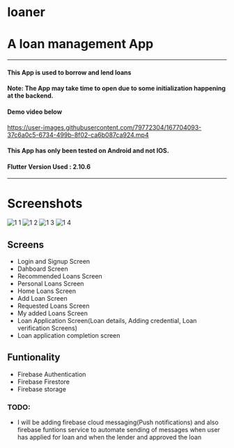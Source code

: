 # loaner

# A loan management App 
-----------------------
#### This App is used to borrow and lend loans
#### Note: The App may take time to open due to some initialization happening at the backend.

#### Demo video below
https://user-images.githubusercontent.com/79772304/167704093-37c6a0c5-6734-499b-8f02-ca6b087ca924.mp4

#### This App has only been tested on Android and not IOS.
#### Flutter Version Used : 2.10.6
-----------------------

# Screenshots


![1 1](https://user-images.githubusercontent.com/79772304/167704045-af459bab-aa15-4db3-bb56-29f7a52201fc.png)
![1 2](https://user-images.githubusercontent.com/79772304/167704049-6e5fd988-0446-4d5d-9759-a79adef29081.png)
![1 3](https://user-images.githubusercontent.com/79772304/167704058-7d5c3c4b-075c-40f4-b04d-500a77021f69.png)
![1 4](https://user-images.githubusercontent.com/79772304/167704064-7fae87dd-75a6-4c48-86e1-3d2c401aa755.png)

## Screens  
- Login and Signup Screen 
- Dahboard Screen  
- Recommended Loans Screen 
- Personal Loans Screen 
- Home Loans Screen 
- Add Loan Screen 
- Requested Loans Screen
- My added Loans Screen 
- Loan Application Screen(Loan details, Adding credential, Loan verification Screens)
- Loan application completion screen

## Funtionality
- Firebase Authentication
- Firebase Firestore
- Firebase storage

### TODO:
- I will be adding firebase cloud messaging(Push notifications) and also firebase funtions service 
  to automate sending of messages when user has applied for loan and when the lender and approved the loan
